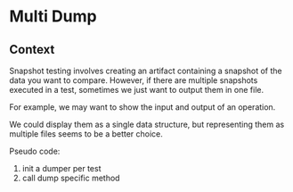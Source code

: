 # Multi Dump


## Context

Snapshot testing involves creating an artifact containing a snapshot of the data you want to compare.
However, if there are multiple snapshots executed in a test, sometimes we just want to output them in one file.

For example, we may want to show the input and output of an operation.

We could display them as a single data structure, but representing them as multiple files seems to be a better choice.


Pseudo code:

1. init a dumper per test
2. call dump specific method

